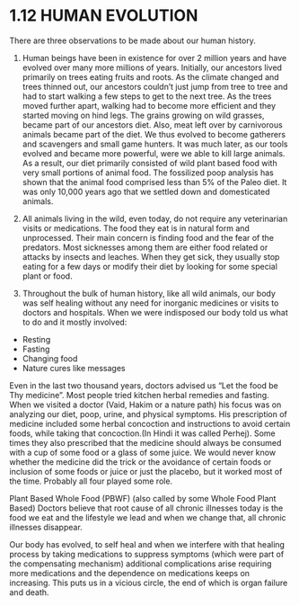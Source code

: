 # 1.12 HUMAN  EVOLUTION

There are three observations to be made about our human history. 

1. Human beings have been in existence for over 2 million years and have evolved over many more millions of years. Initially, our ancestors lived primarily on trees eating fruits and roots. As the climate changed and trees thinned out, our ancestors couldn’t just jump from tree to tree and had to start walking a few steps to get to the next tree. As the trees moved further apart,  walking had to become more efficient and they started moving on hind legs. The grains growing on wild grasses,  became part of our ancestors diet. Also, meat left over by carnivorous animals became part of the diet. We thus evolved to become gatherers and scavengers and small game hunters. It was much later, as our tools evolved and became more powerful, were we able to kill large animals. 
As a result, our diet primarily consisted of wild plant based food with very small portions of animal food. The fossilized poop analysis has shown that the animal food comprised less than 5% of the Paleo diet. It was only 10,000 years ago that we settled down and domesticated animals. 

2. All animals living in the wild, even today, do not require any veterinarian visits or medications. The food they eat is in natural form and unprocessed. Their main concern  is finding food and the fear of the predators. Most sicknesses among them are either food related or attacks by insects and leaches. When they get sick, they usually stop eating for a few days or modify their diet by looking for some special plant or food. 

3. Throughout the bulk of human history, like all wild animals, our body was self healing without any need for inorganic medicines or visits to doctors and hospitals. When we were indisposed our body told us what to do and it mostly involved:
- Resting
- Fasting
- Changing food
- Nature cures like messages 

Even in the last two thousand years, doctors advised us “Let the food be Thy medicine”. 
Most people tried kitchen herbal remedies and fasting. When we visited a doctor (Vaid, Hakim or a nature path) his focus was on analyzing our diet, poop, urine, and physical symptoms. His prescription of medicine included some herbal concoction and instructions to avoid certain foods, while taking that concoction.(In Hindi it was called Perhej). Some times they also prescribed that the medicine should always be consumed with a cup of some food or a glass of some juice. We would never know whether the medicine did the trick or the avoidance of certain foods or inclusion of some foods or juice or just the placebo, but it worked most of the time. Probably all four played some role. 

Plant Based Whole Food (PBWF) (also called by some Whole Food Plant Based) Doctors believe that root cause of all chronic illnesses today is the food we eat and the lifestyle we lead and when we change that, all chronic illnesses disappear. 

Our body has evolved, to self heal and when we interfere with that healing process by taking medications to suppress symptoms (which were part of the compensating mechanism) additional complications arise requiring more medications and the dependence on medications keeps on increasing. This puts us in a vicious circle, the end of which is organ failure and death.